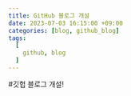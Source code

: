 ```yaml
---
title: GitHub 블로그 개설
date: 2023-07-03 16:15:00 +09:00
categories: [blog, github_blog]
tags:
  [
    github, blog
  ]
---
```

#깃헙 블로그 개설!